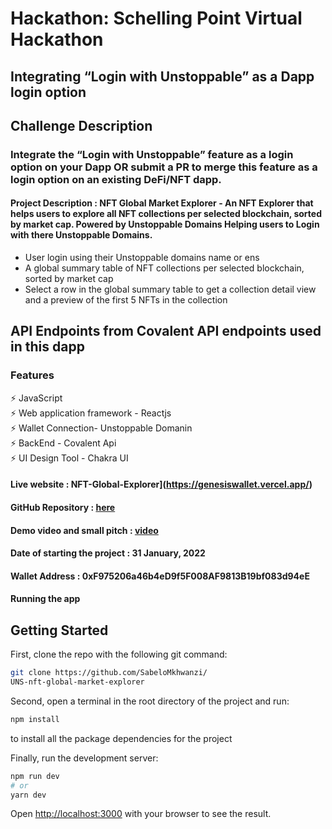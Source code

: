 # Hackathon: Schelling Point Virtual Hackathon

## Integrating “Login with Unstoppable” as a Dapp login option

## Challenge Description

### Integrate the “Login with Unstoppable” feature as a login option on your Dapp OR submit a PR to merge this feature as a login option on an existing DeFi/NFT dapp.

#### Project Description : NFT Global Market Explorer - An NFT Explorer that helps users to explore all NFT collections per selected blockchain, sorted by market cap. Powered by Unstoppable Domains Helping users to Login with there Unstoppable Domains.

- User login using their Unstoppable domains name or ens
- A global summary table of NFT collections per selected blockchain, sorted by market cap
- Select a row in the global summary table to get a collection detail view and a preview of the first 5 NFTs in the collection

## API Endpoints from Covalent API endpoints used in this dapp

### Features

:zap: JavaScript\
 :zap: Web application framework - Reactjs\
 :zap: Wallet Connection- Unstoppable Domanin\
 :zap: BackEnd - Covalent Api\
 :zap: UI Design Tool - Chakra UI

#### Live website : NFT-Global-Explorer](https://genesiswallet.vercel.app/)

#### GitHub Repository : [here](https://github.com/SabeloMkhwanzi/UNS-nft-global-market-explorer)

#### Demo video and small pitch : [video]()

#### Date of starting the project : 31 January, 2022

#### Wallet Address : 0xF975206a46b4eD9f5F008AF9813B19bf083d94eE

#### Running the app

## Getting Started

First, clone the repo with the following git command:

```bash
git clone https://github.com/SabeloMkhwanzi/
UNS-nft-global-market-explorer
```

Second, open a terminal in the root directory of the project and run:

```bash
npm install
```

to install all the package dependencies for the project

Finally, run the development server:

```bash
npm run dev
# or
yarn dev
```

Open [http://localhost:3000](http://localhost:3000) with your browser to see the result.
